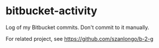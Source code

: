 bitbucket-activity
==================

Log of my Bitbucket commits. Don't commit to it manually.

For related project, see https://github.com/szanlongo/b-2-g
